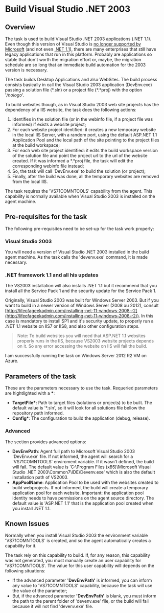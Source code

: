 # Build Visual Studio .NET 2003
## Overview
The task is used to build Visual Studio .NET 2003 applications (.NET 1.1). Even though this version of Visual Studio is [no longer supported by Microsoft](https://support.microsoft.com/en-us/lifecycle/search?sort=PN&alpha=Visual%20Studio) (and not even [.NET 1.1](https://support.microsoft.com/en-us/lifecycle/search?sort=pn&alpha=.net%20framework)), there are many enterprises that still have legacy applications that run in this platform. Probably are applications so stable that don't worth the migration effort or, maybe, the migration schedule are so long that an immediate build automation for the 2003 version is necessary.

The task builds Desktop Applications and also WebSites. The build process consists basically in call the Visual Studio 2003 application (DevEnv.exe) passing a solution file (\*.sln) or a project file (\*.\*proj) with the option '*/nologo*'.

To build websites though, as in Visual Studio 2003 web site projects has the dependency of a IIS website, the task does the following actions:
 1. Identifies in the solution file (or in the webinfo file, if a project file was informed) if exists a website project;
 2. For each website project identified: it creates a new temporary website in the local IIS Server, with a random port, using the default ASP.NET 1.1 Application Pool and the local path of the site pointing to the project files at the build workspace;
 3. For each web site project identified: it edits the build workspace version of the solution file and point the project url to the url of the website created. If it was informed a \*.\*proj file, the task will edit the corresponding webinfo file instead;
 4. So, the task will call 'DevEnv.exe' to build the solution (or project);  
 5. Finally, after the build was done, all the temporary websites are removed from the local IIS. 

The task requires the 'VS71COMNTOOLS' capability from the agent. This capability is normally available when Visual Studio 2003 is installed on the agent machine.  

## Pre-requisites for the task
The following pre-requisites need to be set-up for the task work properly:

### Visual Studio 2003
You will need a version of Visual Studio .NET 2003 installed in the build agent machine. As the task calls the 'devenv.exe' command, it is made necessary.

### .NET framework 1.1 and all his updates
The VS2003 installation will also installs .NET 1.1 but it recommend that you install all the Service Pack 1 and the security update for the Service Pack 1.

Originally, Visual Studio 2003 was built for Windows Server 2003. But if you want to build in a newer version of Windows Server (2008 ou 2012), consult  [http://lifeofageekadmin.com/installing-net-11-windows-2008-r2](http://lifeofageekadmin.com/installing-net-11-windows-2008-r2/). In this case is mandatory to install SP1 and it's security update, to properly run a .NET 1.1 website on IIS7 or IIS8, and also other configuration steps. 

>Note: To build websites you will need that ASP.NET 1.1 websites properly runs in the IIS, because VS2003 website projects depends on it. So any error accessing the website on IIS will fail the build.   

I am successfully running the task on Windows Server 2012 R2 VM on Azure.


## Parameters of the task
These are the parameters necessary to use the task. Requeried parameters are hightlighted with a **\***:
- **TargetFile\***: Path to target files (solutions or projects) to be built. The default value is '\*.sln', so it will look for all solutions file bellow the repository path informed.
- **Config\***: The configuration to build the application (debug, release).

### Advanced
The section provides advanced options:
- **DevEnvPath**: Agent full path to Microsoft Visual Studio 2003 'DevEnv.exe' file. If not informed, the agent will search for a 'VS71COMNTOOLS' enviroment variable. If it wasn't defined, the build will fail. The default value is 'C:\\Program Files (x86)\\Microsoft Visual Studio .NET 2003\\Common7\\IDE\\Devenv.exe' which is also the default installation path of VS2003.
- **AppPoolName**: Application Pool to be used with the websites created to build webprojects. If not informed, the build will create a temporary application pool for each website. Important: the application pool identity needs to have permissions on the agent source directory. The default value is 'ASP.NET 1.1' that is the application pool created when you install .NET 1.1.

## Known Issues
Normally when you install Visual Studio 2003 the environment variable 'VS71COMNTOOLS' is created, and so the agent automatically creates a capability for it.

The task rely on this capability to build. If, for any reason, this capability was not generated, you must manually create an user capability for 'VS71COMNTOOLS'.  The value for this user capability will depends on the following situations:
- If the advanced parameter **'DevEnvPath'** is informed, you can inform any value to 'VS71COMNTOOLS' capability, because the task will use the value of the parameter;
- But, if the advanced parameter **'DevEnvPath'** is blank, you must inform the path to the parent folder of 'devenv.exe' file, or the build will fail because it will not find 'devenv.exe' file.  